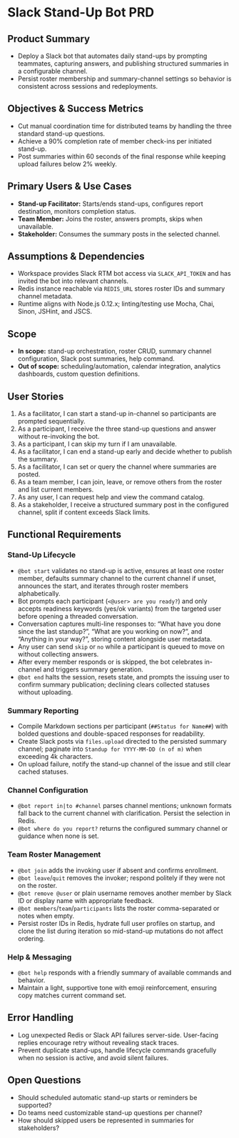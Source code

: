 # Slack Stand-Up Bot PRD

## Product Summary
- Deploy a Slack bot that automates daily stand-ups by prompting teammates, capturing answers, and publishing structured summaries in a configurable channel.
- Persist roster membership and summary-channel settings so behavior is consistent across sessions and redeployments.

## Objectives & Success Metrics
- Cut manual coordination time for distributed teams by handling the three standard stand-up questions.
- Achieve a 90% completion rate of member check-ins per initiated stand-up.
- Post summaries within 60 seconds of the final response while keeping upload failures below 2% weekly.

## Primary Users & Use Cases
- **Stand-up Facilitator:** Starts/ends stand-ups, configures report destination, monitors completion status.
- **Team Member:** Joins the roster, answers prompts, skips when unavailable.
- **Stakeholder:** Consumes the summary posts in the selected channel.

## Assumptions & Dependencies
- Workspace provides Slack RTM bot access via `SLACK_API_TOKEN` and has invited the bot into relevant channels.
- Redis instance reachable via `REDIS_URL` stores roster IDs and summary channel metadata.
- Runtime aligns with Node.js 0.12.x; linting/testing use Mocha, Chai, Sinon, JSHint, and JSCS.

## Scope
- **In scope:** stand-up orchestration, roster CRUD, summary channel configuration, Slack post summaries, help command.
- **Out of scope:** scheduling/automation, calendar integration, analytics dashboards, custom question definitions.

## User Stories
1. As a facilitator, I can start a stand-up in-channel so participants are prompted sequentially.
2. As a participant, I receive the three stand-up questions and answer without re-invoking the bot.
3. As a participant, I can skip my turn if I am unavailable.
4. As a facilitator, I can end a stand-up early and decide whether to publish the summary.
5. As a facilitator, I can set or query the channel where summaries are posted.
6. As a team member, I can join, leave, or remove others from the roster and list current members.
7. As any user, I can request help and view the command catalog.
8. As a stakeholder, I receive a structured summary post in the configured channel, split if content exceeds Slack limits.

## Functional Requirements
### Stand-Up Lifecycle
- `@bot start` validates no stand-up is active, ensures at least one roster member, defaults summary channel to the current channel if unset, announces the start, and iterates through roster members alphabetically.
- Bot prompts each participant (`<@user> are you ready?`) and only accepts readiness keywords (yes/ok variants) from the targeted user before opening a threaded conversation.
- Conversation captures multi-line responses to: “What have you done since the last standup?”, “What are you working on now?”, and “Anything in your way?”, storing content alongside user metadata.
- Any user can send `skip` or `no` while a participant is queued to move on without collecting answers.
- After every member responds or is skipped, the bot celebrates in-channel and triggers summary generation.
- `@bot end` halts the session, resets state, and prompts the issuing user to confirm summary publication; declining clears collected statuses without uploading.

### Summary Reporting
- Compile Markdown sections per participant (`##Status for Name##`) with bolded questions and double-spaced responses for readability.
- Create Slack posts via `files.upload` directed to the persisted summary channel; paginate into `Standup for YYYY-MM-DD (n of m)` when exceeding 4k characters.
- On upload failure, notify the stand-up channel of the issue and still clear cached statuses.

### Channel Configuration
- `@bot report in|to #channel` parses channel mentions; unknown formats fall back to the current channel with clarification. Persist the selection in Redis.
- `@bot where do you report?` returns the configured summary channel or guidance when none is set.

### Team Roster Management
- `@bot join` adds the invoking user if absent and confirms enrollment.
- `@bot leave`/`quit` removes the invoker; respond politely if they were not on the roster.
- `@bot remove @user` or plain username removes another member by Slack ID or display name with appropriate feedback.
- `@bot members`/`team`/`participants` lists the roster comma-separated or notes when empty.
- Persist roster IDs in Redis, hydrate full user profiles on startup, and clone the list during iteration so mid-stand-up mutations do not affect ordering.

### Help & Messaging
- `@bot help` responds with a friendly summary of available commands and behavior.
- Maintain a light, supportive tone with emoji reinforcement, ensuring copy matches current command set.

## Error Handling
- Log unexpected Redis or Slack API failures server-side. User-facing replies encourage retry without revealing stack traces.
- Prevent duplicate stand-ups, handle lifecycle commands gracefully when no session is active, and avoid silent failures.

## Open Questions
- Should scheduled automatic stand-up starts or reminders be supported?
- Do teams need customizable stand-up questions per channel?
- How should skipped users be represented in summaries for stakeholders?
